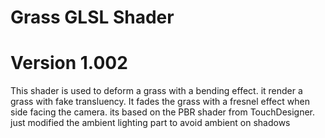 # Grass GLSL Shader
# Version 1.002
This shader is used to deform a grass with a bending effect. 
it render a grass with fake transluency. 
It fades the grass with a fresnel effect when side facing the camera. 
its based on the PBR shader from TouchDesigner. 
just modified the ambient lighting part to avoid ambient on shadows